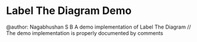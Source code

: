 # Label The Diagram Demo
@author: Nagabhushan S B
A demo implementation of Label The Diagram
// The demo implementation is properly documented by comments
